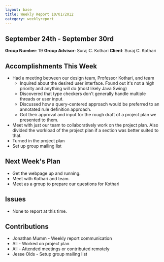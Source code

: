 ```yaml
---
layout: base
title: Weekly Report 10/01/2012
category: weeklyreport
---
```


## September 24th - September 30rd

**Group Number**: 19
**Group Advisor**: Suraj C. Kothari
**Client**: Suraj C. Kothari

## Accomplishments This Week

* Had a meeting between our design team, Professor Kothari, and team
    * Inquired about the desired user interface. Found out it's not a high priority and anything will do (most likely Java Swing)
    * Discovered that type checkers don't generally handle multiple threads or user input.
    * Discussed how a query-centered approach would be preferred to an annotated rule definition approach.
    * Got their approval and input for the rough draft of a project plan we presented to them.
* Meet with just our team to collaboratively work on the project plan. Also divided the workload of the project plan if a section was better suited to that.
* Turned in the project plan
* Set up group mailing list

## Next Week's Plan

* Get the webpage up and running.
* Meet with Kothari and team.
* Meet as a group to prepare our questions for Kothari

## Issues

* None to report at this time.

## Contributions

* Jonathan Mumm - Weekly report communication
* All - Worked on project plan
* All - Attended meetings or contributed remotely
* Jesse Olds - Setup group mailing list

